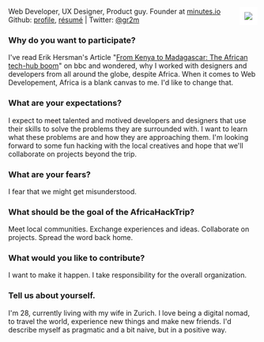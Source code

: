 <img src="http://www.gravatar.com/avatar/24fc194843a71f10949be18d5a692682.png" align="right" style="border: 10px solid #fff">Web Developer, UX Designer, Product guy. Founder at [minutes.io](https://www.minutes.io)  
Github: [profile](https://github.com/gr2m), [résumé](http://resume.github.com/?gr2m) | Twitter: [@gr2m](https://twitter.com/gr2m)
  
  
### Why do you want to participate?

I've read Erik Hersman's Article "[From Kenya to Madagascar: The African tech-hub boom](http://www.bbc.co.uk/news/business-18878585)" on bbc and wondered, why I worked with designers and developers from all around the globe, despite Africa. When it comes to Web Developement, Africa is a blank canvas to me. I'd like to change that.

### What are your expectations?

I expect to meet talented and motived developers and designers that use their skills to solve the problems they are surrounded with. I want to learn what these problems are and how they are approaching them. I'm looking forward to some fun hacking with the local creatives and hope that we'll collaborate on projects beyond the trip. 

### What are your fears?

I fear that we might get misunderstood. 

### What should be the goal of the AfricaHackTrip?

Meet local communities. Exchange experiences and ideas. Collaborate on projects. Spread the word back home.

### What would you like to contribute?

I want to make it happen. I take responsibility for the overall organization. 

### Tell us about yourself.

I'm 28, currently living with my wife in Zurich. I love being a digital nomad, to travel the world, experience new things and make new friends. I'd describe myself as pragmatic and a bit naive, but in a positive way.